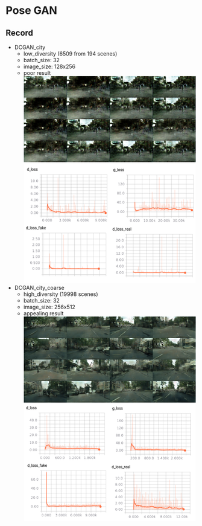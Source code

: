 # Pose GAN


## Record
- DCGAN_city
    - low_diversity (6509 from 194 scenes)
    - batch_size: 32
    - image_size: 128x256
    - poor result
![result](./assests/DCGAN_city/train_078601.png)
![log](./assests/DCGAN_city/tensorboard_city.png)
- DCGAN_city_coarse
    - high_diversity (19998 scenes)
    - batch_size: 32
    - image_size: 256x512
    - appealing result
![result](./assests/DCGAN_city_coarse/train_030401.png)
![log](./assests/DCGAN_city_coarse/tensorboard_city_coarse.png)

